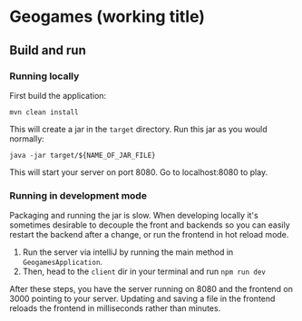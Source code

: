 # Geogames (working title)

## Build and run

### Running locally

First build the application:

```mvn clean install```

This will create a jar in the `target` directory. Run this jar as you would normally:

```java -jar target/${NAME_OF_JAR_FILE}```

This will start your server on port 8080. Go to localhost:8080 to play.

### Running in development mode

Packaging and running the jar is slow. When developing locally it's sometimes desirable to decouple
the front and backends so you can easily restart the backend after a change, or run the frontend in
hot reload mode.

1. Run the server via intelliJ by running the main method in `GeogamesApplication`.
1. Then, head to the `client` dir in your terminal and run `npm run dev`

After these steps, you have the server running on 8080 and the frontend on 3000 pointing to your
server. Updating and saving a file in the frontend reloads the frontend in milliseconds rather than
minutes.